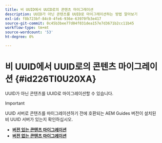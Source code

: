 ```yaml
---
title: 비 UUID에서 UUID로의 콘텐츠 마이그레이션
description: UUID가 아닌 콘텐츠를 UUID로 마이그레이션하는 방법 알아보기
exl-id: f8b723bf-84c0-4fe6-936e-63970fb3e417
source-git-commit: 0c45b3bee77d04f031dea157e7d3671b2cc11b45
workflow-type: tm+mt
source-wordcount: '53'
ht-degree: 0%

---
```


# 비 UUID에서 UUID로의 콘텐츠 마이그레이션 {#id226TI0U20XA}


UUID가 아닌 콘텐츠를 UUID로 마이그레이션할 수 있습니다.

>[!IMPORTANT]
>
> UUID 서버로 콘텐츠를 마이그레이션하기 전에 호환되는 AEM Guides 버전이 설치된 비 UUID 서버가 있는지 확인하십시오.



* [**버전 있는 콘텐츠 마이그레이션**](./migrate-non-uuid-uuid-with-versions.md)
* [**버전 없는 콘텐츠 마이그레이션**](./migrate-non-uuid-uuid-without-versions.md)
